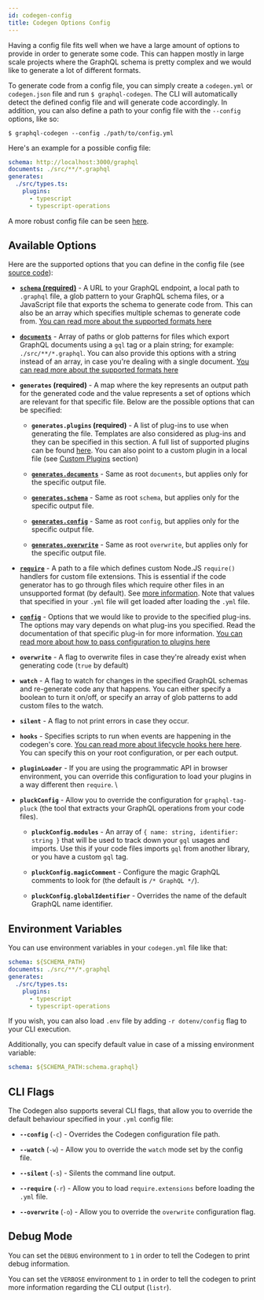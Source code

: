 ```yaml
---
id: codegen-config
title: Codegen Options Config
---
```


Having a config file fits well when we have a large amount of options to provide in order to generate some code. This can happen mostly in large scale projects where the GraphQL schema is pretty complex and we would like to generate a lot of different formats.

To generate code from a config file, you can simply create a `codegen.yml` or `codegen.json` file and run `$ graphql-codegen`. The CLI will automatically detect the defined config file and will generate code accordingly. In addition, you can also define a path to your config file with the `--config` options, like so:

    $ graphql-codegen --config ./path/to/config.yml

Here's an example for a possible config file:

```yml
schema: http://localhost:3000/graphql
documents: ./src/**/*.graphql
generates:
  ./src/types.ts:
    plugins:
      - typescript
      - typescript-operations
```

A more robust config file can be seen [here](https://github.com/dotansimha/graphql-code-generator/blob/master/dev-test/codegen.yml).

## Available Options

Here are the supported options that you can define in the config file (see [source code](https://github.com/dotansimha/graphql-code-generator/blob/master/packages/utils/plugins-helpers/src/types.ts#L51)):

- [**`schema` (required)**](./schema-field#root-level) - A URL to your GraphQL endpoint, a local path to `.graphql` file, a glob pattern to your GraphQL schema files, or a JavaScript file that exports the schema to generate code from. This can also be an array which specifies multiple schemas to generate code from. [You can read more about the supported formats here](./schema-field#available-formats)

- [**`documents`**](./documents-field#root-level) - Array of paths or glob patterns for files which export GraphQL documents using a `gql` tag or a plain string; for example: `./src/**/*.graphql`. You can also provide this options with a string instead of an array, in case you're dealing with a single document. [You can read more about the supported formats here](./documents-field#available-formats)

- **`generates` (required)** - A map where the key represents an output path for the generated code and the value represents a set of options which are relevant for that specific file. Below are the possible options that can be specified:

  - **`generates.plugins` (required)** - A list of plug-ins to use when generating the file. Templates are also considered as plug-ins and they can be specified in this section. A full list of supported plugins can be found [here](../plugins). You can also point to a custom plugin in a local file (see [Custom Plugins](../custom-codegen/index) section)

  - [**`generates.documents`**](./documents-field#output-file-level) - Same as root `documents`, but applies only for the specific output file.

  - [**`generates.schema`**](./schema-field#output-file-level) - Same as root `schema`, but applies only for the specific output file.

  - [**`generates.config`**](./config-field#output-level) - Same as root `config`, but applies only for the specific output file.

  - [**`generates.overwrite`**](./config-field#output-level) - Same as root `overwrite`, but applies only for the specific output file.

- [**`require`**](./require-field) - A path to a file which defines custom Node.JS `require()` handlers for custom file extensions. This is essential if the code generator has to go through files which require other files in an unsupported format (by default). See [more information](https://gist.github.com/jamestalmage/df922691475cff66c7e6). Note that values that specified in your `.yml` file will get loaded after loading the `.yml` file.

- [**`config`**](./config-field#root-level) - Options that we would like to provide to the specified plug-ins. The options may vary depends on what plug-ins you specified. Read the documentation of that specific plug-in for more information. [You can read more about how to pass configuration to plugins here](./config-field)

- **`overwrite`** - A flag to overwrite files in case they're already exist when generating code (`true` by default)

- **`watch`** - A flag to watch for changes in the specified GraphQL schemas and re-generate code any that happens. You can either specify a boolean to turn it on/off, or specify an array of glob patterns to add custom files to the watch.

- **`silent`** - A flag to not print errors in case they occur.

- **`hooks`** - Specifies scripts to run when events are happening in the codegen's core. [You can read more about lifecycle hooks here here](./lifecycle-hooks). You can specify this on your root configuration, or per each output.

- **`pluginLoader`** - If you are using the programmatic API in browser environment, you can override this configuration to load your plugins in a way different then `require`.
  \
- **`pluckConfig`** - Allow you to override the configuration for `graphql-tag-pluck` (the tool that extracts your GraphQL operations from your code files).

  - **`pluckConfig.modules`** - An array of `{ name: string, identifier: string }` that will be used to track down your `gql` usages and imports. Use this if your code files imports `gql` from another library, or you have a custom `gql` tag.

  - **`pluckConfig.magicComment`** - Configure the magic GraphQL comments to look for (the default is `/* GraphQL */`).

  - **`pluckConfig.globalIdentifier`** - Overrides the name of the default GraphQL name identifier.

## Environment Variables

You can use environment variables in your `codegen.yml` file like that:

```yml
schema: ${SCHEMA_PATH}
documents: ./src/**/*.graphql
generates:
  ./src/types.ts:
    plugins:
      - typescript
      - typescript-operations
```

If you wish, you can also load `.env` file by adding `-r dotenv/config` flag to your CLI execution.

Additionally, you can specify default value in case of a missing environment variable:

```yml
schema: ${SCHEMA_PATH:schema.graphql}
```

## CLI Flags

The Codegen also supports several CLI flags, that allow you to override the default behaviour specified in your `.yml` config file:

- **`--config`** (`-c`) - Overrides the Codegen configuration file path.

- **`--watch`** (`-w`) - Allow you to override the `watch` mode set by the config file.

- **`--silent`** (`-s`) - Silents the command line output.

- **`--require`** (`-r`) - Allow you to load `require.extensions` before loading the `.yml` file.

- **`--overwrite`** (`-o`) - Allow you to override the `overwrite` configuration flag.

## Debug Mode

You can set the `DEBUG` environment to `1` in order to tell the Codegen to print debug information.

You can set the `VERBOSE` environment to `1` in order to tell the codegen to print more information regarding the CLI output (`listr`).
